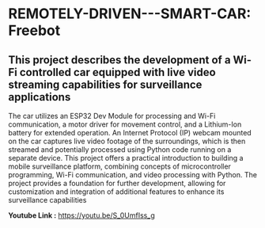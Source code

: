 # REMOTELY-DRIVEN---SMART-CAR: Freebot
## This project describes the development of a Wi-Fi controlled car equipped with live video streaming capabilities for surveillance applications
 
The car utilizes an ESP32 Dev Module for processing and Wi-Fi communication, a motor driver for movement control, and a Lithium-Ion battery for extended operation. An Internet Protocol (IP) webcam mounted on the car captures live video footage of the surroundings, which is then streamed and potentially processed using Python code running on a separate device. This project offers a practical introduction to building a mobile surveillance platform, combining concepts of microcontroller programming, Wi-Fi communication, and video processing with Python. The project provides a foundation for further development, allowing for customization and integration of additional features to enhance its surveillance capabilities

**Youtube Link :** https://youtu.be/S_0UmfIss_g
